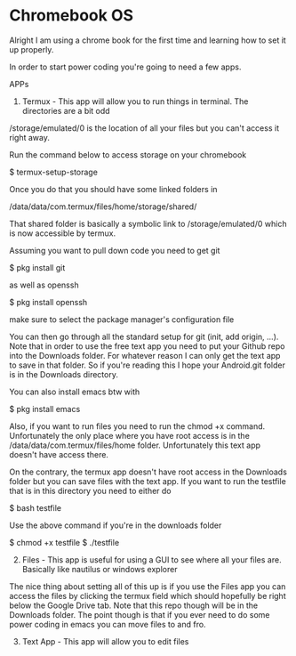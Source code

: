 # Chromebook OS

Alright I am using a chrome book for the first time and learning how to set it up properly. 

In order to start power coding you're going to need a few apps.

APPs

1. Termux - This app will allow you to run things in terminal. The directories are a bit odd

/storage/emulated/0 is the location of all your files but you can't access it right away.

Run the command below to access storage on your chromebook

$ termux-setup-storage

Once you do that you should have some linked folders in 

/data/data/com.termux/files/home/storage/shared/

That shared folder is basically a symbolic link to /storage/emulated/0 which is now accessible by termux.

Assuming you want to pull down code you need to get git

$ pkg install git

as well as openssh

$ pkg install openssh

make sure to select the package manager's configuration file

You can then go through all the standard setup for git (init, add origin, ...). Note that in order
to use the free text app you need to put your Github repo into the Downloads folder. For whatever reason
I can only get the text app to save in that folder. So if you're reading this I hope your Android.git folder
is in the Downloads directory.
    
You can also install emacs btw with
    
$ pkg install emacs

Also, if you want to run files you need to run the chmod +x command. Unfortunately the only place where you have root access is in the /data/data/com.termux/files/home folder. Unfortunately this text app doesn't have access there.

On the contrary, the termux app doesn't have root access in the Downloads folder but you can save files with the text app. 
If you want to run the testfile that is in this directory you need to either do

$ bash testfile 

Use the above command if you're in the downloads folder

$ chmod +x testfile
$ ./testfile
    
2. Files - This app is useful for using a GUI to see where all your files are. Basically like nautilus or windows explorer

The nice thing about setting all of this up is if you use the Files app you can access the files by 
clicking the termux field which should hopefully be right below the Google Drive tab. Note that this repo though
will be in the Downloads folder. The point though is that if you ever need to do some power coding in emacs
you can move files to and fro.

3. Text App - This app will allow you to edit files
